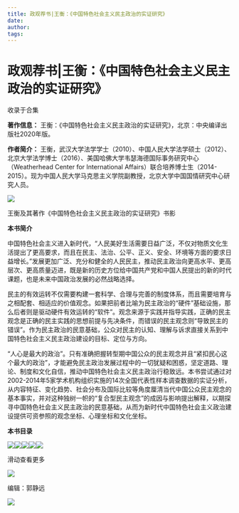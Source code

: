 ```yaml
---
title: 政观荐书|王衡：《中国特色社会主义民主政治的实证研究》
date: 
author: 
tags: 
---
```

# 政观荐书|王衡：《中国特色社会主义民主政治的实证研究》


收录于合集

**著作信息：** 王衡：《中国特色社会主义民主政治的实证研究》，北京：中央编译出版社2020年版。

  

 **作者简介：**
王衡，武汉大学法学学士（2010）、中国人民大学法学硕士（2012）、北京大学法学博士（2016）、美国哈佛大学韦瑟海德国际事务研究中心（Weatherhead
Center for International
Affairs）联合培养博士生（2014-2015）。现为中国人民大学马克思主义学院副教授，北京大学中国国情研究中心研究人员。

  

![](/images/262/2.png)

王衡及其著作《中国特色社会主义民主政治的实证研究》书影

  
  

  

  

  

 **本书简介**

  

中国特色社会主义进入新时代，“人民美好生活需要日益广泛，不仅对物质文化生活提出了更高要求，而且在民主、法治、公平、正义、安全、环境等方面的要求日益增长。”发展更加广泛、充分和健全的人民民主，推动民主政治向更高水平、更高层次、更高质量迈进，既是新的历史方位给中国共产党和中国人民提出的新的时代课题，也是未来中国政治发展的必然战略选择。

  

民主的有效运转不仅需要构建一套科学、合理与完善的制度体系，而且需要培育与之相配套、相适应的价值观念。如果把前者比喻为民主政治的“硬件”基础设施，那么后者则是驱动硬件有效运转的“软件”。观念来源于实践并指导实践，正确的民主观念是正确的民主实践的思想前提与先决条件，而错误的民主观念则“导致民主的错误”。作为民主政治的民意基础，公众对民主的认知、理解与诉求直接关系到中国特色社会主义民主政治建设的目标、定位与方向。  

  

“人心是最大的政治”。只有准确把握转型期中国公众的民主观念并且“紧扣民心这个最大的政治”，才能避免民主政治发展过程中的一切犹疑和困惑，坚定道路、理论、制度和文化自信，推动中国特色社会主义民主政治行稳致远。本书尝试通过对2002-2014年5家学术机构组织实施的14次全国代表性样本调查数据的实证分析，从内容特征、变化趋势、社会分布及国际比较等角度厘清当代中国公众民主观念的基本事实，并对这种独树一帜的“复合型民主观念”的成因与影响提出解释，以期探寻中国特色社会主义民主政治的民意基础，从而为新时代中国特色社会主义政治建设提供可资参照的观念坐标、心理坐标和文化坐标。

  

  

 **本书目录**

  
![](/images/262/3.png)![](/images/262/4.png)![](/images/262/5.png)![](/images/262/6.png)![](/images/262/7.svg)

滑动查看更多

![](/images/262/8.svg)

  

编辑：郭静远

  

![](/images/262/9.jpeg)

  

